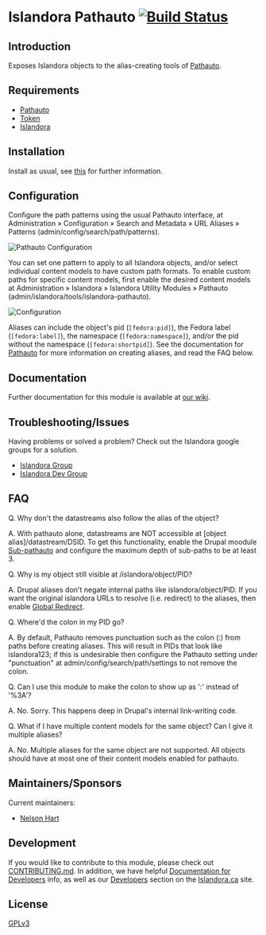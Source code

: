 # Islandora Pathauto [![Build Status](https://travis-ci.org/Islandora/islandora_pathauto.png?branch=7.x)](https://travis-ci.org/Islandora/islandora_pathauto)

## Introduction

Exposes Islandora objects to the alias-creating tools of [Pathauto](https://www.drupal.org/project/pathauto). 

## Requirements

* [Pathauto](https://www.drupal.org/project/pathauto)
* [Token](https://www.drupal.org/project/token)
* [Islandora](https://github.com/Islandora/islandora)

## Installation

Install as usual, see [this](https://drupal.org/documentation/install/modules-themes/modules-7) for further information.

## Configuration

Configure the path patterns using the usual Pathauto interface, at Administration » Configuration » Search and Metadata » URL Aliases » Patterns (admin/config/search/path/patterns). 

![Pathauto Configuration](https://user-images.githubusercontent.com/877577/47673120-fbac6700-db70-11e8-98fc-51f5b2cb8555.png)

You can set one pattern to apply to all Islandora objects, and/or select individual content models to have custom path 
formats. To enable custom paths for specific content models, first enable the desired content models at Administration »
 Islandora » Islandora Utility Modules » Pathauto (admin/islandora/tools/islandora-pathauto).

![Configuration](https://raw.githubusercontent.com/wiki/Islandora/islandora_pathauto/images/islandora-pathauto-configuration.png)

Aliases can include the object's pid (`[fedora:pid]`), the Fedora label (`[fedora:label]`), the namespace (`[fedora:namespace]`), and/or the pid without the namespace (`[fedora:shortpid]`). See the documentation for [Pathauto](https://www.drupal.org/documentation/modules/pathauto) for more information on creating aliases, and read the FAQ below.

## Documentation

Further documentation for this module is available at [our wiki](https://wiki.duraspace.org/display/ISLANDORA/Islandora+Pathauto).

## Troubleshooting/Issues

Having problems or solved a problem? Check out the Islandora google groups for a solution.

* [Islandora Group](https://groups.google.com/forum/?hl=en&fromgroups#!forum/islandora)
* [Islandora Dev Group](https://groups.google.com/forum/?hl=en&fromgroups#!forum/islandora-dev)

## FAQ

Q. Why don't the datastreams also follow the alias of the object?

A. With pathauto alone, datastreams are NOT accessible at [object alias]/datastream/DSID. To get this functionality, enable the Drupal moodule [Sub-pathauto](https://www.drupal.org/project/subpathauto) and configure the maximum depth of sub-paths to be at least 3.

Q. Why is my object still visible at /islandora/object/PID?

A. Drupal aliases don't negate internal paths like islandora/object/PID. If you want the original islandora URLs to resolve (i.e. redirect) to the aliases, then enable [Global Redirect](https://www.drupal.org/project/globalredirect).

Q. Where'd the colon in my PID go?

A. By default, Pathauto removes punctuation such as the colon (:) from paths before creating aliases. This will result in PIDs that look like islandora123; if this is undesirable then configure the Pathauto setting under "punctuation"  at admin/config/search/path/settings to not remove the colon.
 
Q. Can I use this module to make the colon to show up as ':' instead of '%3A'?

A. No. Sorry. This happens deep in Drupal's internal link-writing code. 

Q. What if I have multiple content models for the same object? Can I give it multiple aliases?

A. No. Multiple aliases for the same object are not supported. All objects should have at most one of their content models enabled for pathauto.

## Maintainers/Sponsors

Current maintainers:

* [Nelson Hart](https://github.com/nhart)

## Development

If you would like to contribute to this module, please check out [CONTRIBUTING.md](CONTRIBUTING.md). In addition, we have helpful [Documentation for Developers](https://github.com/Islandora/islandora/wiki#wiki-documentation-for-developers) info, as well as our [Developers](http://islandora.ca/developers) section on the [Islandora.ca](http://islandora.ca) site.

## License

[GPLv3](http://www.gnu.org/licenses/gpl-3.0.txt)
